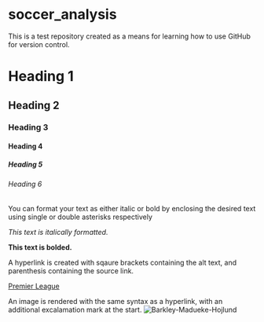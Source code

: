 # soccer_analysis
This is a test repository created as a means for learning how to use GitHub for version control.

# Heading 1
## Heading 2
### Heading 3
#### Heading 4
##### Heading 5
###### Heading 6

You can format your text as either italic or bold by enclosing the desired text using single or double asterisks respectively

*This text is italically formatted.*

**This text is bolded.**


A hyperlink is created with sqaure brackets containing the alt text, and parenthesis containing the source link.

[Premier League](https://www.premierleague.com)

An image is rendered with the same syntax as a hyperlink, with an additional excalamation mark at the start.
![Barkley-Madueke-Hojlund](https://github.com/wanabeast/soccer_analysis/assets/90180366/8cdc5c53-7baf-475d-8aff-e03930cd23cd)
